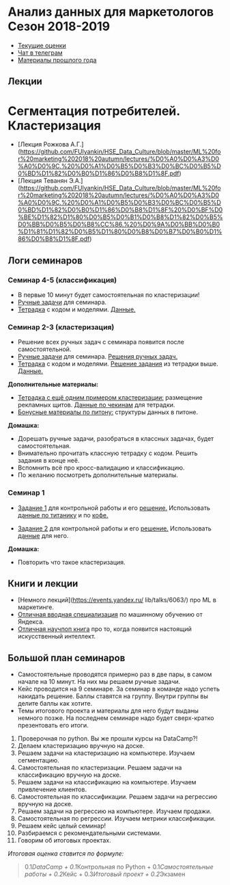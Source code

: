 # Анализ данных для маркетологов Сезон 2018-2019

* [Текущие оценки](https://docs.google.com/spreadsheets/d/1pj3_i_Y4NrEXeones3O9kRg0MK2OETqcV2REaXadVPM/edit?usp=sharing)
* [Чат в телеграм](https://t.me/joinchat/B2EhSBCNsbeTKFYbUkMsBA)
* [Материалы прошлого года](https://github.com/FUlyankin/HSE_Data_Culture/blob/master/docs/index_intro_2017.Rmd)

## Лекции

# Сегментация потребителей. Кластеризация
* [Лекция Рожкова А.Г.] (https://github.com/FUlyankin/HSE_Data_Culture/blob/master/ML%20for%20marketing%202018%20autumn/lectures/%D0%A0%D0%A3%D0%A0%D0%9C.%20%D0%A1%D0%B5%D0%B3%D0%BC%D0%B5%D0%BD%D1%82%D0%B0%D1%86%D0%B8%D1%8F.pdf)
* [Лекция Теванян Э.А.] (https://github.com/FUlyankin/HSE_Data_Culture/blob/master/ML%20for%20marketing%202018%20autumn/lectures/%D0%A0%D0%A3%D0%A0%D0%9C.%20%D0%A1%D0%B5%D0%B3%D0%BC%D0%B5%D0%BD%D1%82%D0%B0%D1%86%D0%B8%D1%8F%20%D0%BF%D0%BE%D1%82%D1%80%D0%B5%D0%B1%D0%B8%D1%82%D0%B5%D0%BB%D0%B5%D0%B8%CC%86.%20%D0%9A%D0%BB%D0%B0%D1%81%D1%82%D0%B5%D1%80%D0%B8%D0%B7%D0%B0%D1%86%D0%B8%D1%8F.pdf)
## Логи семинаров

### Семинар 4-5 (классификация)

* В первые 10 минут будет самостоятельная по кластеризации!
* [Ручные задачи](https://github.com/FUlyankin/HSE_Data_Culture/blob/master/ML%20for%20marketing%202018%20autumn/sem_45/seminar_2.pdf) для семинара.
* [Тетрадка](http://nbviewer.jupyter.org/github/FUlyankin/HSE_Data_Culture/blob/master/ML%20for%20marketing%202018%20autumn/sem_45/2.%20Classification.ipynb) с кодом и моделями. [Данные.](https://github.com/FUlyankin/HSE_Data_Culture/blob/master/ML%20for%20marketing%202018%20autumn/sem_45/apple.csv)

### Семинар 2-3 (кластеризация)

* Решение всех ручных задач с семинара появится после самостоятельной.
* [Ручные задачи](https://github.com/FUlyankin/HSE_Data_Culture/blob/master/ML%20for%20marketing%202018%20autumn/sem_23/seminar_1.pdf) для семинара. [Решения ручных задач.](https://github.com/FUlyankin/HSE_Data_Culture/blob/master/ML%20for%20marketing%202018%20autumn/sem_23/seminar_1_partsol.pdf)
* [Тетрадка](http://nbviewer.jupyter.org/github/FUlyankin/HSE_Data_Culture/blob/master/ML%20for%20marketing%202018%20autumn/sem_23/1.1%20Segmantation_clusterization.ipynb) с кодом и моделями. [Решение задания](http://nbviewer.jupyter.org/github/FUlyankin/HSE_Data_Culture/blob/master/ML%20for%20marketing%202018%20autumn/sem_23/1.1%20Segmantation_clusterization_sol.ipynb) из тетрадки выше. [Данные.](https://github.com/FUlyankin/HSE_Data_Culture/blob/master/ML%20for%20marketing%202018%20autumn/sem_23/Online%20Retail.xlsx)

__Дополнительные материалы:__

* [Тетрадка с ещё одним примером кластеризации:](http://nbviewer.jupyter.org/github/FUlyankin/HSE_Data_Culture/blob/master/ML%20for%20marketing%202018%20autumn/sem_23/1.2%20Banners.ipynb) размещение рекламных щитов. [Данные по чекинам](https://github.com/FUlyankin/HSE_Data_Culture/blob/master/ML%20for%20marketing%202018%20autumn/sem_23/checkins.csv) для тетрадки.
* [Бонусные материалы по питону:](http://nbviewer.jupyter.org/github/FUlyankin/HSE_Data_Culture/blob/master/ML%20for%20marketing%202018%20autumn/sem_23/1.3%20bonus_data%20structure.ipynb) структуры данных в питоне.

__Домашка:__

* Дорешать ручные задачи, разобраться в классных задачах, будет самостоятельная.
* Внимательно прочитать классную тетрадку с кодом. Решить задания в конце неё.
* Вспомнить всё про кросс-валидацию и классификацию.
* По желанию посмотреть дополнительные материалы.


### Семинар 1

* [Задание 1](http://nbviewer.jupyter.org/github/FUlyankin/HSE_Data_Culture/blob/master/ML%20for%20marketing%202018%20autumn/sem_1/Datacamp_кр_1.ipynb) для контрольной работы и его [решение.](http://nbviewer.jupyter.org/github/FUlyankin/HSE_Data_Culture/blob/master/ML%20for%20marketing%202018%20autumn/sem_1/Datacamp_кр_1_решебник.ipynb) Использовать [данные по титанику](https://github.com/FUlyankin/HSE_Data_Culture/blob/master/ML%20for%20marketing%202018%20autumn/sem_1/titanic.csv) и по [кофе.](https://github.com/FUlyankin/HSE_Data_Culture/blob/master/ML%20for%20marketing%202018%20autumn/sem_1/Data_for_exercise_1.xlsx)

* [Задание 2](http://nbviewer.jupyter.org/github/FUlyankin/HSE_Data_Culture/blob/master/ML%20for%20marketing%202018%20autumn/sem_1/Datacamp_кр_2.ipynb) для контрольной работы и его [решение.](http://nbviewer.jupyter.org/github/FUlyankin/HSE_Data_Culture/blob/master/ML%20for%20marketing%202018%20autumn/sem_1/Datacamp_кр_2_решебник.ipynb) Использовать [данные](https://github.com/FUlyankin/HSE_Data_Culture/blob/master/ML%20for%20marketing%202018%20autumn/sem_1/kc_house_data.csv) для него.

__Домашка:__

* Повторить что такое кластеризация.


## Книги и лекции

* [Немного лекций](https://events.yandex.ru/ lib/talks/6063/) про ML в маркетинге.
* [Отличная вводная специализация](https://www.coursera.org/specializations/machine-learning-data-analysis) по машинному обучению от Яндекса.
* [Отличная научпоп книга](https://yadi.sk/d/K90nYhmx3WEfoQ) про то, когда появится настоящий искусственный интеллект.


## Большой план семинаров

* Самостоятельные проводятся примерно раз в две пары, в самом начале на 10 минут. На них мы решаем ручные задачи.
* Кейс проводится на 9 семинаре. За семинар в команде надо успеть накидать решение. Баллы ставятся на группу. Внутри группы вы делите баллы как хотите.
* Темы итогового проекта и материалы для него будут выданы немного позже. На последнем семинаре надо будет сверх-кратко презентовать его итоги.

1. Проверочная по python. Вы же прошли курсы на DataCamp?!  
2. Делаем кластеризацию вручную на доске.
3. Решаем задачи на кластеризацию на компьютере. Изучаем сегментацию.
4. Cамостоятельная по кластеризации. Решаем задачи на классификацию вручную на доске.
5. Решаем задачи на классификацию на компьютере. Изучаем привлечение клиентов.
6. Самостоятельная по классификации. Решаем задачи на регрессию вручную на доске.
7. Решаем задачи на регрессию на компьютере. Изучаем продажи.
8. Самостоятельная по регрессии. Изучаем метрики классификации.
9. Решаем кейс целый семинар!
10. Разбираемся с рекомендательными системами.
11. Говорим об итоговых проектах.

_Итоговая оценка ставится по формуле:_

> 0.1*DataCamp + 0.1*Контрольная по Python + 0.1*Самостоятельные работы + 0.2*Кейс + 0.3*Итоговый проект + 0.2*Экзамен
